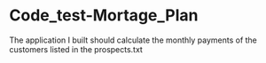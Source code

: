 # Code_test-Mortage_Plan
The application I built should calculate the monthly payments of the customers listed in the prospects.txt
